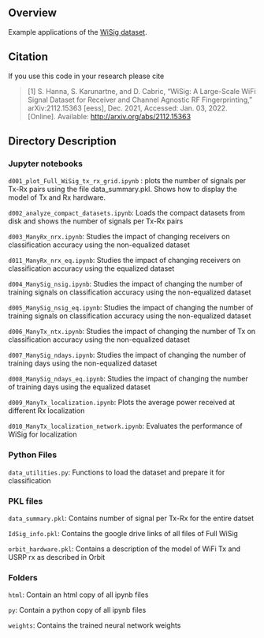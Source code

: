 ## Overview

Example applications of the [WiSig dataset](https://cores.ee.ucla.edu/downloads/datasets/wisig).

## Citation
If you use this code in your research please cite
> [1] S. Hanna, S. Karunartne, and D. Cabric, “WiSig: A Large-Scale WiFi Signal Dataset for Receiver and Channel Agnostic RF Fingerprinting,” arXiv:2112.15363 [eess], Dec. 2021, Accessed: Jan. 03, 2022. [Online]. Available: http://arxiv.org/abs/2112.15363


## Directory Description

###  Jupyter notebooks

`d001_plot_Full_WiSig_tx_rx_grid.ipynb` : plots the number of signals per Tx-Rx pairs using the file data_summary.pkl. Shows how to display the model of Tx and Rx hardware.



`d002_analyze_compact_datasets.ipynb`: Loads the compact datasets from disk and shows the number of signals per Tx-Rx pairs


`d003_ManyRx_nrx.ipynb`: Studies the impact of changing receivers on classification accuracy using the non-equalized dataset

`d011_ManyRx_nrx_eq.ipynb`: Studies the impact of changing receivers on classification accuracy using the equalized dataset


`d004_ManySig_nsig.ipynb`: Studies the impact of changing the number of training signals on classification accuracy using the non-equalized dataset


`d005_ManySig_nsig_eq.ipynb`: Studies the impact of changing the number of training signals on classification accuracy using the non-equalized dataset


`d006_ManyTx_ntx.ipynb`: Studies the impact of changing the number of Tx on classification accuracy using the non-equalized dataset


`d007_ManySig_ndays.ipynb`: Studies the impact of changing the number of training days using the non-equalized dataset


`d008_ManySig_ndays_eq.ipynb`: Studies the impact of changing the number of training days using the equalized dataset


`d009_ManyTx_localization.ipynb`:  Plots the average power received at different Rx localization


`d010_ManyTx_localization_network.ipynb`: Evaluates the performance of WiSig for localization




###  Python Files

`data_utilities.py`: Functions to load the dataset and prepare it for classification



### PKL files

`data_summary.pkl`: Contains number of signal per Tx-Rx for the entire datset


`IdSig_info.pkl`: Contains the google drive links of all files of Full WiSig


`orbit_hardware.pkl`: Contains a description of the model of WiFi Tx and USRP rx as described in Orbit


### Folders

`html`: Contain an html copy of all ipynb files


`py`: Contain a python copy of all ipynb files


`weights`: Contains the trained neural network weights
